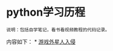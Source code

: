 python学习历程
===================
    说明：包括自学笔记，看书看视频教程的代码记录。

内容如下：
    *  [游戏外星人入侵](/python/alien_invasion)
